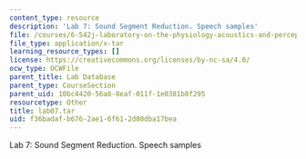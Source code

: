 ```yaml
---
content_type: resource
description: 'Lab 7: Sound Segment Reduction. Speech samples'
file: /courses/6-542j-laboratory-on-the-physiology-acoustics-and-perception-of-speech-fall-2005/f36badafb6762ae16f612d80dba17bea_lab07.tar
file_type: application/x-tar
learning_resource_types: []
license: https://creativecommons.org/licenses/by-nc-sa/4.0/
ocw_type: OCWFile
parent_title: Lab Database
parent_type: CourseSection
parent_uid: 10bc4420-56a8-8eaf-011f-1e0381b8f295
resourcetype: Other
title: lab07.tar
uid: f36badaf-b676-2ae1-6f61-2d80dba17bea
---
```

Lab 7: Sound Segment Reduction. Speech samples